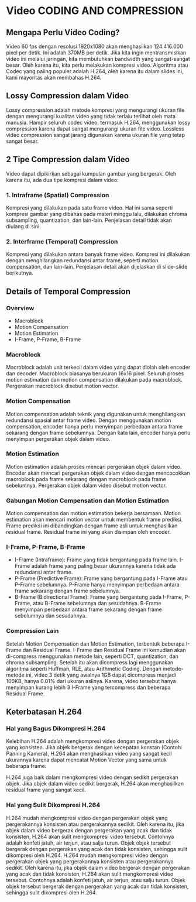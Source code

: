 # Video CODING AND COMPRESSION

## Mengapa Perlu Video Coding?

Video 60 fps dengan resolusi 1920x1080 akan menghasilkan 124.416.000 pixel per detik. Ini adalah 370MB per detik. Jika kita ingin mentransmisikan video ini melalui jaringan, kita membutuhkan bandwidth yang sangat-sangat besar. Oleh karena itu, kita perlu melakukan kompresi video. Algoritma atau Codec yang paling populer adalah H.264, oleh karena itu dalam slides ini, kami mayoritas akan membahas H.264.

## Lossy Compression dalam Video

Lossy compression adalah metode kompresi yang mengurangi ukuran file dengan mengurangi kualitas video yang tidak terlalu terlihat oleh mata manusia. Hampir seluruh codec video, termasuk H.264, menggunakan lossy compression karena dapat sangat mengurangi ukuran file video. Lossless video compression sangat jarang digunakan karena ukuran file yang tetap sangat besar.

## 2 Tipe Compression dalam Video

Video dapat dipikirkan sebagai kumpulan gambar yang bergerak. Oleh karena itu, ada dua tipe kompresi dalam video:

### 1. Intraframe (Spatial) Compression

Kompresi yang dilakukan pada satu frame video. Hal ini sama seperti kompresi gambar yang dibahas pada materi minggu lalu, dilakukan chroma subsampling, quantization, dan lain-lain. Penjelasan detail tidak akan diulang di sini.

### 2. Interframe (Temporal) Compression

Kompresi yang dilakukan antara banyak frame video. Kompresi ini dilakukan dengan menghilangkan redundansi antar frame, seperti motion compensation, dan lain-lain. Penjelasan detail akan dijelaskan di slide-slide berikutnya.

## Details of Temporal Compression

### Overview

- Macroblock
- Motion Compensation
- Motion Estimation
- I-Frame, P-Frame, B-Frame

### Macroblock

Macroblock adalah unit terkecil dalam video yang dapat diolah oleh encoder dan decoder. Macroblock biasanya berukuran 16x16 pixel. Seluruh proses motion estimation dan motion compensation dilakukan pada macroblock. Pergerakan macroblock disebut motion vector.

### Motion Compensation

Motion compensation adalah teknik yang digunakan untuk menghilangkan redundansi spasial antar frame video. Dengan menggunakan motion compensation, encoder hanya perlu menyimpan perbedaan antara frame sekarang dengan frame sebelumnya. Dengan kata lain, encoder hanya perlu menyimpan pergerakan objek dalam video.

### Motion Estimation

Motion estimation adalah proses mencari pergerakan objek dalam video. Encoder akan mencari pergerakan objek dalam video dengan mencocokkan macroblock pada frame sekarang dengan macroblock pada frame sebelumnya. Pergerakan objek dalam video disebut motion vector.

### Gabungan Motion Compensation dan Motion Estimation

Motion compensation dan motion estimation bekerja bersamaan. Motion estimation akan mencari motion vector untuk membentuk frame prediksi. Frame prediksi ini dibandingkan dengan frame asli untuk menghasilkan residual frame. Residual frame ini yang akan disimpan oleh encoder.

### I-Frame, P-Frame, B-Frame

- I-Frame (Intraframe): Frame yang tidak bergantung pada frame lain. I-Frame adalah frame yang paling besar ukurannya karena tidak ada redundansi antar frame.
- P-Frame (Predictive Frame): Frame yang bergantung pada I-Frame atau P-Frame sebelumnya. P-Frame hanya menyimpan perbedaan antara frame sekarang dengan frame sebelumnya.
- B-Frame (Bidirectional Frame): Frame yang bergantung pada I-Frame, P-Frame, atau B-Frame sebelumnya dan sesudahnya. B-Frame menyimpan perbedaan antara frame sekarang dengan frame sebelumnya dan sesudahnya.

### Compression Lain

Setelah Motion Compensation dan Motion Estimation, terbentuk beberapa I-Frame dan Residual Frame. I-Frame dan Residual Frame ini kemudian akan di-compress menggunakan metode lain, seperti DCT, quantization, dan chroma subsampling. Setelah itu akan dicompress lagi menggunakan algoritma seperti Huffman, RLE, atau Arithmetic Coding. Dengan metode-metode ini, video 3 detik yang awalnya 1GB dapat dicompress menjadi 100KB, hanya 0.01% dari ukuran aslinya. Karena, video tersebut hanya menyimpan kurang lebih 3 I-Frame yang tercompress dan beberapa Residual Frame.

## Keterbatasan H.264

### Hal yang Bagus Dikompresi H.264

Kelebihan H.264 adalah mengkompresi video dengan pergerakan objek yang konsisten. Jika objek bergerak dengan kecepatan konstan (Contoh: Panning Kamera), H.264 akan menghasilkan video yang sangat kecil ukurannya karena dapat mencatat Motion Vector yang sama untuk beberapa frame.

H.264 juga baik dalam mengkompresi video dengan sedikit pergerakan objek. Jika objek dalam video sedikit bergerak, H.264 akan menghasilkan residual frame yang sangat kecil.

### Hal yang Sulit Dikompresi H.264

H.264 mudah mengkompresi video dengan pergerakan objek yang pergerakannya konsisten atau pergerakannya sedikit. Oleh karena itu, jika objek dalam video bergerak dengan pergerakan yang acak dan tidak konsisten, H.264 akan sulit mengkompresi video tersebut. Contohnya adalah konfeti jatuh, air terjun, atau salju turun. Objek objek tersebut bergerak dengan pergerakan yang acak dan tidak konsisten, sehingga sulit dikompresi oleh H.264.
H.264 mudah mengkompresi video dengan pergerakan objek yang pergerakannya konsisten atau pergerakannya sedikit. Oleh karena itu, jika objek dalam video bergerak dengan pergerakan yang acak dan tidak konsisten, H.264 akan sulit mengkompresi video tersebut. Contohnya adalah konfeti jatuh, air terjun, atau salju turun. Objek objek tersebut bergerak dengan pergerakan yang acak dan tidak konsisten, sehingga sulit dikompresi oleh H.264.


